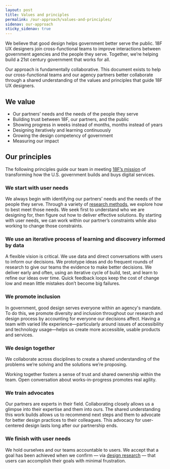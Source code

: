 ```yaml
---
layout: post
title: Values and principles
permalink: /our-approach/values-and-principles/
sidenav: our-approach
sticky_sidenav: true
---
```


We believe that good design helps government better serve the public. 18F UX designers join cross-functional teams to improve interactions between government agencies and the people they serve. Together, we’re helping build a 21st century government that works for all.

Our approach is fundamentally collaborative. This document exists to help our cross-functional teams and our agency partners better collaborate through a shared understanding of the values and principles that guide 18F UX designers.


## We value

- Our partners’ needs and the needs of the people they serve
- Building trust between 18F, our partners, and the public
- Showing progress in weeks instead of months, months instead of years
- Designing iteratively and learning continuously
- Growing the design competency of government
- Measuring our impact 


## Our principles

The following principles guide our team in meeting [18F’s mission](https://18f.gsa.gov/about/#our-mission) of transforming how the U.S. government builds and buys digital services.


### We start with user needs

We always begin with identifying our partners’ needs and the needs of the people they serve. Through a variety of [research methods](https://methods.18f.gov/), we explore how to best meet those needs. We seek first to understand who we are designing for, then figure out how to deliver effective solutions. By starting with user needs, we can work within our partner’s constraints while also working to change those constraints.


### We use an iterative process of learning and discovery informed by data

A flexible vision is critical. We use data and direct conversations with users to inform our decisions. We prototype ideas and do frequent rounds of research to give our teams the evidence to make better decisions. We deliver early and often, using an iterative cycle of build, test, and learn to refine our ideas over time. Quick feedback loops keep the cost of change low and mean little mistakes don’t become big failures.


### We promote inclusion

In government, good design serves everyone within an agency's mandate. To do this, we promote diversity and inclusion throughout our research and design process by accounting for everyone our decisions affect. Having a team with varied life experience—particularly around issues of accessibility and technology usage—helps us create more accessible, usable products and services.


### We design together

We collaborate across disciplines to create a shared understanding of the problems we’re solving and the solutions we’re proposing. 

Working together fosters a sense of trust and shared ownership within the team. Open conversation about works-in-progress promotes real agility. 


### We train advocates

Our partners are experts in their field. Collaborating closely allows us a glimpse into their expertise and them into ours. The shared understanding this work builds allows us to recommend next steps and them to advocate for better design practices to their colleagues. This advocacy for user-centered design lasts long after our partnership ends.


### We finish with user needs

We hold ourselves and our teams accountable to users. We accept that a goal has been achieved when we confirm — via [design research](/research/) — that users can accomplish their goals with minimal frustration. 
